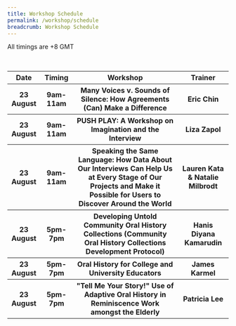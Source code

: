 ```yaml
---
title: Workshop Schedule
permalink: /workshop/schedule
breadcrumb: Workshop Schedule
---
```

All timings are +8 GMT
<table style="width:100%">
  <tr>
		<th><b>Date</b></th>
    <th><b>Timing</b></th>
    <th><b>Workshop</b></th>
		<th><b>Trainer</b></th>
	</tr>
	  <tr>
			<th> 23 August</th>
			<th>9am-11am</th>
			<th>Many Voices v. Sounds of Silence: How Agreements (Can) Make a Difference</th>
			<th>Eric Chin</th>
		</tr>
	<tr>
		<th>23 August</th>
		<th>9am-11am</th>
		<th>PUSH PLAY: A Workshop on Imagination and the Interview</th>
<th>Liza Zapol</th>
			</tr>
	<tr>
		<th>23 August</th>
		<th>9am-11am</th>
		<th>Speaking the Same Language: How Data About Our Interviews Can Help Us at Every Stage of Our Projects and Make it Possible for Users to Discover Around the World</th>
<th>Lauren Kata & Natalie Milbrodt</th>
			</tr>
	<tr>
			<th>23 August</th>
		<th>5pm-7pm</th>
		<th>Developing Untold Community Oral History Collections (Community Oral History Collections Development Protocol)</th>
<th>Hanis Diyana Kamarudin</th>
		</tr>
	<tr>
			<th>23 August</th>
		<th>5pm-7pm</th>
<th>Oral History for College and University Educators</th>
	<th>James Karmel</th>
	</tr>
<tr>
		<th>23 August</th>
		<th>5pm-7pm</th>
		<th>"Tell Me Your Story!" Use of Adaptive Oral History in Reminiscence Work amongst the Elderly</th>
	<th>Patricia Lee</th>
	</tr>
	</table>